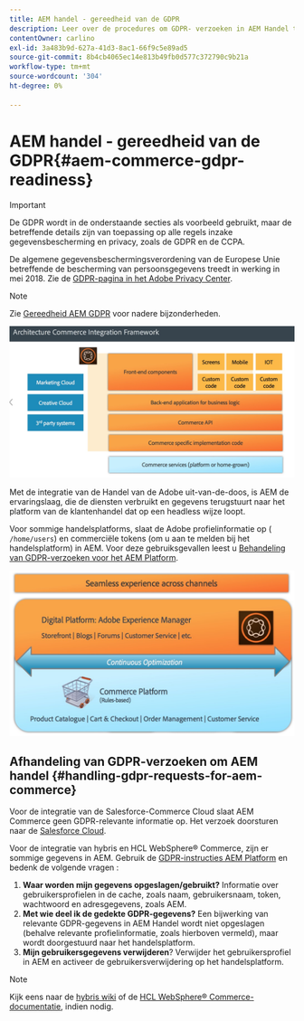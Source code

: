 ```yaml
---
title: AEM handel - gereedheid van de GDPR
description: Leer over de procedures om GDPR- verzoeken in AEM Handel te behandelen en hoe te om hen te gebruiken.
contentOwner: carlino
exl-id: 3a483b9d-627a-41d3-8ac1-66f9c5e89ad5
source-git-commit: 8b4cb4065ec14e813b49fb0d577c372790c9b21a
workflow-type: tm+mt
source-wordcount: '304'
ht-degree: 0%

---
```


# AEM handel - gereedheid van de GDPR{#aem-commerce-gdpr-readiness}

>[!IMPORTANT]
>
>De GDPR wordt in de onderstaande secties als voorbeeld gebruikt, maar de betreffende details zijn van toepassing op alle regels inzake gegevensbescherming en privacy, zoals de GDPR en de CCPA.

De algemene gegevensbeschermingsverordening van de Europese Unie betreffende de bescherming van persoonsgegevens treedt in werking in mei 2018. Zie de [GDPR-pagina in het Adobe Privacy Center](https://business.adobe.com/privacy/general-data-protection-regulation.html).

>[!NOTE]
>
>Zie [Gereedheid AEM GDPR](/help/managing/data-protection-and-privacy.md) voor nadere bijzonderheden.

![screen_shot_2018-03-22at111606](assets/screen_shot_2018-03-22at111606.jpg)

Met de integratie van de Handel van de Adobe uit-van-de-doos, is AEM de ervaringslaag, die de diensten verbruikt en gegevens terugstuurt naar het platform van de klantenhandel dat op een headless wijze loopt.

Voor sommige handelsplatforms, slaat de Adobe profielinformatie op ( `/home/users`) en commerciële tokens (om u aan te melden bij het handelsplatform) in AEM. Voor deze gebruiksgevallen leest u [Behandeling van GDPR-verzoeken voor het AEM Platform](/help/sites-administering/handling-gdpr-requests-for-aem-platform.md).

![screen_shot_2018-03-22at111621](assets/screen_shot_2018-03-22at111621.jpg)

## Afhandeling van GDPR-verzoeken om AEM handel {#handling-gdpr-requests-for-aem-commerce}

Voor de integratie van de Salesforce-Commerce Cloud slaat AEM Commerce geen GDPR-relevante informatie op. Het verzoek doorsturen naar de [Salesforce Cloud](https://documentation.b2c.commercecloud.salesforce.com/DOC1/index.jsp).

Voor de integratie van hybris en HCL WebSphere® Commerce, zijn er sommige gegevens in AEM. Gebruik de [GDPR-instructies AEM Platform](/help/sites-administering/handling-gdpr-requests-for-aem-platform.md) en bedenk de volgende vragen :

1. **Waar worden mijn gegevens opgeslagen/gebruikt?** Informatie over gebruikersprofielen in de cache, zoals naam, gebruikersnaam, token, wachtwoord en adresgegevens, zoals AEM.
1. **Met wie deel ik de gedekte GDPR-gegevens?** Een bijwerking van relevante GDPR-gegevens in AEM Handel wordt niet opgeslagen (behalve relevante profielinformatie, zoals hierboven vermeld), maar wordt doorgestuurd naar het handelsplatform.
1. **Mijn gebruikersgegevens verwijderen**? Verwijder het gebruikersprofiel in AEM en activeer de gebruikersverwijdering op het handelsplatform.

>[!NOTE]
>
>Kijk eens naar de [hybris wiki](https://wiki.hybris.com/) of de [HCL WebSphere® Commerce-documentatie](https://help.hcltechsw.com/commerce/index.html), indien nodig.
